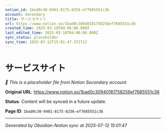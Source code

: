 ```yaml
---
notion_id: 1bad0c30-9401-8175-8256-ef7685551c36
account: Secondary
title: サービスサイト
url: https://www.notion.so/1bad0c30940181758256ef7685551c36
created_time: 2025-03-18T04:06:00.000Z
last_edited_time: 2025-03-18T04:06:00.000Z
sync_status: placeholder
sync_time: 2025-07-12T15:01:47.372712
---
```


# サービスサイト

*🔄 This is a placeholder file from Notion Secondary account.*

**Original URL**: https://www.notion.so/1bad0c30940181758256ef7685551c36

**Status**: Content will be synced in a future update.

**Page ID**: `1bad0c30-9401-8175-8256-ef7685551c36`

---

*Generated by Obsidian-Notion sync at 2025-07-12 15:01:47*
